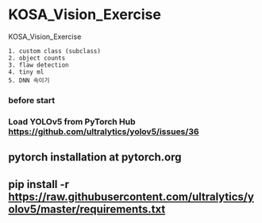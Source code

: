 # KOSA_Vision_Exercise
KOSA_Vision_Exercise

    1. custom class (subclass)
    2. object counts
    3. flaw detection
    4. tiny ml
    5. DNN 속이기


### before start

### Load YOLOv5 from PyTorch Hub   https://github.com/ultralytics/yolov5/issues/36

## pytorch installation at pytorch.org
## pip install -r https://raw.githubusercontent.com/ultralytics/yolov5/master/requirements.txt

